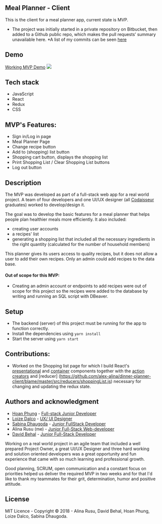 ## Meal Planner - Client

This is the client for a meal planner app, current state is MVP.
* The project was initially started in a private repository on Bitbucket, then added to a Github public repo, which makes the pull requests’ summary unavailable here. 
*A list of my commits can be seen [here](https://github.com/alex-alina/dinner-planner-client/commits?author=alex-alina)

## Demo
[Working MVP Demo](https://loized.com/img/meal/video_meal.gif)
![](video_meal.gif)

## Tech stack
* JavaScript
* React
* Redux
* CSS

## MVP's Features:
* Sign in/Log in page
* Meal Planner Page 
* Change recipe button
* Add to (shopping) list button
* Shopping cart button, displays the shopping list
* Print Shopping List / Clear Shopping List buttons 
* Log out button

## Description
The MVP was developed as part of a full-stack web app for a real world project. A team of four developers and one UI/UX designer (all [Codaisseur](https://codaisseur.com/) graduates) worked to develop/design it. 

The goal was to develop the basic features for a meal planner that helps people plan healthier meals more efficiently. It also included:
- creating user accounts
- a recipes' list
- generating a shopping list that included all the necessary ingredients in the right quantity (calculated for the number of household members)

This planner gives its users access to quality recipes, but it does not allow a user to add their own recipes. Only an admin could add recipes to the data base. 

#### Out of scope for this MVP:
* Creating an admin account or endpoints to add recipes were out of scope for this project so the recipes were added to the database by writing and running an SQL script with DBeaver. 

## Setup
* The backend (server) of this project must be running for the app to function correctly.
* Install the dependencies using `yarn install`
* Start the server using `yarn start`

## Contributions:
* Worked on the Shopping list page for which I build React's [presentational](https://github.com/alex-alina/dinner-planner-client/blob/master/src/components/shoppingList/ShoppingList.js) and [container](https://github.com/alex-alina/dinner-planner-client/blob/master/src/components/shoppingList/ShoppingListContainer.js) components together with the [action creators](https://github.com/alex-alina/dinner-planner-client/blob/master/src/actions/shoppingList.js) and [reducer] (https://github.com/alex-alina/dinner-planner-client/blame/master/src/reducers/shoppingList.js) necessary for changing and updating the  redux state.

## Authors and acknowledgment
* [Hoan Phung](https://github.com/hoanphungt) - [Full-stack Junior Developer ](https://www.linkedin.com/in/hoanphung/)
* [Loize Dalco](https://loized.com/) - [UX/ UI Designer](https://www.linkedin.com/in/loize-dalco/)
* [Sabina Dhaugoda](https://github.com/sabeenski) - [Junior FullStack Developer](https://www.linkedin.com/in/sabinadhaugoda/)
* Alina Rusu (me) - [Junior Full-Stack Web-developer](https://www.linkedin.com/in/alina-rusu/)
* [David Behal](https://github.com/DavidB59) - [Junior Full-Stack Developer](https://www.linkedin.com/in/davidbehal/)

Working on a real world project in an agile team that included a well prepared Project Owner, a great UI/UX Designer and three hard working and solution oriented developers was a great opportunity and fun experience that came with so much learning and professional growth.

Good planning, SCRUM, open communication and a constant focus on priorities helped us deliver the required MVP in two weeks and for that I'd like to thank my teammates for their grit, determination, humor and positive attitude.


## License
MIT Licence - Copyright &copy; 2018 - Alina Rusu, David Behal, Hoan Phung, Loize Dalco, Sabina Dhaugoda.

